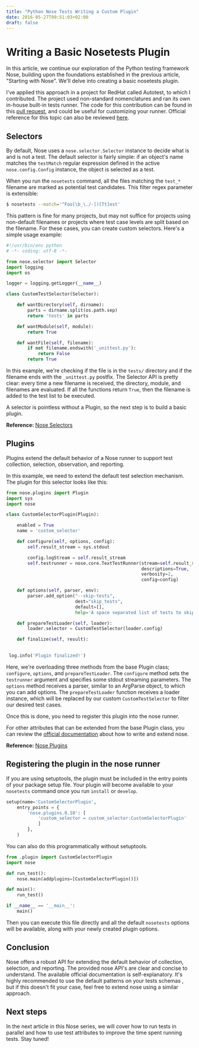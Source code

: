 ```yaml
---
title: "Python Nose Tests Writing a Custom Plugin"
date: 2016-05-27T09:51:03+02:00
draft: false
---
```

# Writing a Basic Nosetests Plugin

In this article, we continue our exploration of the Python testing framework Nose, building upon the foundations established in the previous article, "Starting with Nose". We'll delve into creating a basic nosetests plugin.

I've applied this approach in a project for RedHat called Autotest, to which I contributed. The project used non-standard nomenclatures and ran its own in-house built-in tests runner. The code for this contribution can be found in this [pull request](https://github.com/autotest/autotest/pull/701/files), and could be useful for customizing your runner. Official reference for this topic can also be reviewed [here](https://nose.readthedocs.io/en/latest/writing_plugins.html).

## Selectors

By default, Nose uses a `nose.selector.Selector` instance to decide what is and is not a test. The default selector is fairly simple: if an object's name matches the `testMatch` regular expression defined in the active `nose.config.Config` instance, the object is selected as a test.

When you run the `nosetests` command, all the files matching the `test_*` filename are marked as potential test candidates. This filter regex parameter is extensible:

```bash
$ nosetests --match='^Foo[\b_\./-])[Tt]est'
```

This pattern is fine for many projects, but may not suffice for projects using non-default filenames or projects where test case levels are split based on the filename. For these cases, you can create custom selectors. Here's a simple usage example:

```python
#!/usr/bin/env python
# -*- coding: utf-8 -*-

from nose.selector import Selector
import logging
import os

logger = logging.getLogger(__name__)

class CustomTestSelector(Selector):

    def wantDirectory(self, dirname):
        parts = dirname.split(os.path.sep)
        return 'tests' in parts

    def wantModule(self, module):
        return True

    def wantFile(self, filename):
        if not filename.endswith('_unittest.py'):
            return False
        return True
```

In this example, we're checking if the file is in the `tests/` directory and if the filename ends with the `_unittest.py` postfix. The Selector API is pretty clear: every time a new filename is received, the directory, module, and filenames are evaluated. If all the functions return `True`, then the filename is added to the test list to be executed.

A selector is pointless without a Plugin, so the next step is to build a basic plugin.

**Reference:** [Nose Selectors](https://nose.readthedocs.io/en/latest/usage.html#selecting-tests)

## Plugins

Plugins extend the default behavior of a Nose runner to support test collection, selection, observation, and reporting.

In this example, we need to extend the default test selection mechanism. The plugin for this selector looks like this:

```python
from nose.plugins import Plugin
import sys
import nose

class CustomSelectorPlugin(Plugin):

    enabled = True
    name = 'custom_selector'

    def configure(self, options, config):
        self.result_stream = sys.stdout

        config.logStream = self.result_stream
        self.testrunner = nose.core.TextTestRunner(stream=self.result_stream,
                                                   descriptions=True,
                                                   verbosity=2,
                                                   config=config)

    def options(self, parser, env):
        parser.add_option("--skip-tests",
                          dest="skip_tests",
                          default=[],
                          help='A space separated list of tests to skip')

    def prepareTestLoader(self, loader):
        loader.selector = CustomTestSelector(loader.config)

    def finalize(self, result):
       

 log.info('Plugin finalized!')
```

Here, we're overloading three methods from the base Plugin class; `configure`, `options`, and `prepareTestLoader`. The `configure` method sets the `testrunner` argument and specifies some stdout streaming parameters. The `options` method receives a parser, similar to an ArgParse object, to which you can add options. The `prepareTestLoader` function receives a loader instance, which will be replaced by our custom `CustomTestSelector` to filter our desired test cases.

Once this is done, you need to register this plugin into the nose runner.

For other attributes that can be extended from the base Plugin class, you can review the [official documentation](https://nose.readthedocs.io/en/latest/writing_plugins.html) about how to write and extend nose.

**Reference:** [Nose Plugins](https://nose.readthedocs.io/en/latest/plugins/index.html)

## Registering the plugin in the nose runner

If you are using setuptools, the plugin must be included in the entry points of your package setup file. Your plugin will become available to your `nosetests` command once you run `install` or `develop`.

```python
setup(name='CustomSelectorPlugin',  
    entry_points = {
        'nose.plugins.0.10': [
            'custom_selector = custom_selector:CustomSelectorPlugin'
            ]
        },
    )
```

You can also do this programmatically without setuptools.

```python
from .plugin import CustomSelectorPlugin  
import nose

def run_test():  
    nose.main(addplugins=[CustomSelectorPlugin()])

def main():  
    run_test()

if __name__ == '__main__':  
    main()
```

Then you can execute this file directly and all the default `nosetests` options will be available, along with your newly created plugin options.

## Conclusion

Nose offers a robust API for extending the default behavior of collection, selection, and reporting. The provided nose API's are clear and concise to understand. The available official documentation is self-explanatory. It's highly recommended to use the default patterns on your tests schemas , but if this doesn't fit your case, feel free to extend nose using a similar approach.

## Next steps

In the next article in this Nose series, we will cover how to run tests in parallel and how to use test attributes to improve the time spent running tests. Stay tuned!

